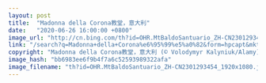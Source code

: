 ```yaml
---
layout: post
title:  "Madonna della Corona教堂，意大利"
date:   "2020-06-26 16:00:00 +0800"
image_url: "http://cn.bing.com/th?id=OHR.MtBaldoSantuario_ZH-CN2301293454_1920x1080.jpg&rf=LaDigue_1920x1080.jpg&pid=hp"
link: "/search?q=Madonna+della+Corona%e6%95%99%e5%a0%82&form=hpcapt&mkt=zh-cn"
copyright: "Madonna della Corona教堂，意大利 (© Volodymyr Kalyniuk/Alamy)"
image_hash: "bb6983ee6f9b4f7a6c52593989322afa"
image_filename: "th?id=OHR.MtBaldoSantuario_ZH-CN2301293454_1920x1080.jpg&rf=LaDigue_1920x1080.jpg&pid=hp"
---
```

